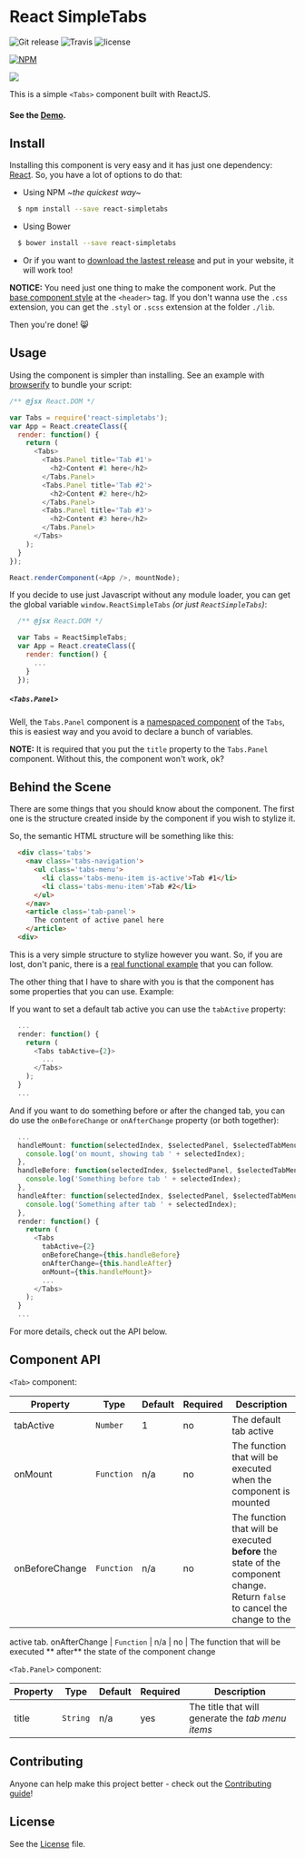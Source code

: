 # React SimpleTabs

![Git release](http://img.shields.io/github/release/pedronauck/react-simpletabs.svg?style=flat) ![Travis](http://img.shields.io/travis/pedronauck/react-simpletabs.svg?style=flat) ![license](http://img.shields.io/npm/l/react-simpletabs.svg?style=flat)

[![NPM](https://nodei.co/npm/react-simpletabs.png)](https://nodei.co/npm/react-simpletabs/)

![](http://f.cl.ly/items/25263r432i1W2U3p3b2m/react-simplestabs-screenshot.png)

This is a simple `<Tabs>` component built with ReactJS.

#### See the [Demo](http://embed.plnkr.co/p6YVUK/preview).

## Install

Installing this component is very easy and it has just one dependency: [React](http://facebook.github.io/react/downloads.html). So, you have a lot of options to do that:

- Using NPM *~the quickest way~*
```bash
  $ npm install --save react-simpletabs
```

- Using Bower
```bash
  $ bower install --save react-simpletabs
```

- Or if you want to [download the lastest release](https://github.com/pedronauck/react-simpletabs/archive/v0.4.21.zip) and put in your website, it will work too!

**NOTICE:** You need just one thing to make the component work. Put the [base component style](./dist/react-simpletabs.css) at the `<header>` tag. If you don't wanna use the `.css` extension, you can get the `.styl` or `.scss` extension at the folder `./lib`.

Then you're done! :smile_cat:

## Usage

Using the component is simpler than installing. See an example with [browserify](http://truongtx.me/2014/07/18/using-reactjs-with-browserify-and-gulp/) to bundle your script:

```javascript
/** @jsx React.DOM */

var Tabs = require('react-simpletabs');
var App = React.createClass({
  render: function() {
    return (
      <Tabs>
        <Tabs.Panel title='Tab #1'>
          <h2>Content #1 here</h2>
        </Tabs.Panel>
        <Tabs.Panel title='Tab #2'>
          <h2>Content #2 here</h2>
        </Tabs.Panel>
        <Tabs.Panel title='Tab #3'>
          <h2>Content #3 here</h2>
        </Tabs.Panel>
      </Tabs>
    );
  }
});

React.renderComponent(<App />, mountNode);
```

If you decide to use just Javascript without any module loader, you can get the global variable `window.ReactSimpleTabs` *(or just `ReactSimpleTabs`)*:

```javascript
  /** @jsx React.DOM */

  var Tabs = ReactSimpleTabs;
  var App = React.createClass({
    render: function() {
      ...
    }
  });
```

##### `<Tabs.Panel>`

Well, the `Tabs.Panel` component is a [namespaced component](http://facebook.github.io/react/blog/2014/07/17/react-v0.11.html#jsx) of the `Tabs`, this is easiest way and you avoid to declare a bunch of variables.

**NOTE:** It is required that you put the `title` property to the `Tabs.Panel` component. Without this, the component won't work, ok?

## Behind the Scene

There are some things that you should know about the component. The first one is the structure created inside by the component if you wish to stylize it.

So, the semantic HTML structure will be something like this:

```html
  <div class='tabs'>
    <nav class='tabs-navigation'>
      <ul class='tabs-menu'>
        <li class='tabs-menu-item is-active'>Tab #1</li>
        <li class='tabs-menu-item'>Tab #2</li>
      </ul>
    </nav>
    <article class='tab-panel'>
      The content of active panel here
    </article>
  <div>
```

This is a very simple structure to stylize however you want. So, if you are lost, don't panic, there is a [real functional example](/example) that you can follow.

The other thing that I have to share with you is that the component has some properties that you can use. Example:

If you want to set a default tab active you can use the `tabActive` property:

```javascript
  ...
  render: function() {
    return (
      <Tabs tabActive={2}>
        ...
      </Tabs>
    );
  }
  ...
```

And if you want to do something before or after the changed tab, you can do use the `onBeforeChange` or `onAfterChange` property (or both together):

```javascript
  ...
  handleMount: function(selectedIndex, $selectedPanel, $selectedTabMenu) {
    console.log('on mount, showing tab ' + selectedIndex);
  },
  handleBefore: function(selectedIndex, $selectedPanel, $selectedTabMenu) {
    console.log('Something before tab ' + selectedIndex);
  },
  handleAfter: function(selectedIndex, $selectedPanel, $selectedTabMenu) {
    console.log('Something after tab ' + selectedIndex);
  },
  render: function() {
    return (
      <Tabs
        tabActive={2}
        onBeforeChange={this.handleBefore}
        onAfterChange={this.handleAfter}
        onMount={this.handleMount}>
        ...
      </Tabs>
    );
  }
  ...
```

For more details, check out the API below.

## Component API

`<Tab>` component:

Property | Type | Default | Required | Description
-------- | ---- | ------- | -------- |-----------
tabActive | `Number` | 1 | no | The default tab active
onMount | `Function` | n/a | no | The function that will be executed when the component is mounted
onBeforeChange | `Function` | n/a | no | The function that will be executed **before** the state of the component change. Return `false` to cancel the change to the
active tab.
onAfterChange | `Function` | n/a | no | The function that will be executed **
after** the state of the component change

`<Tab.Panel>` component:

Property | Type | Default | Required | Description
-------- | ---- | ------- | -------- |-----------
title | `String` | n/a | yes | The title that will generate the *tab menu items*

## Contributing

Anyone can help make this project better - check out the [Contributing guide](CONTRIBUTING.md)!

## License

See the [License](LICENSE) file.
